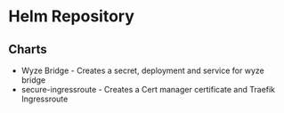 # Helm Repository 

## Charts
* Wyze Bridge - Creates a secret, deployment and service for wyze bridge
* secure-ingressroute - Creates a Cert manager certificate and Traefik Ingressroute 
